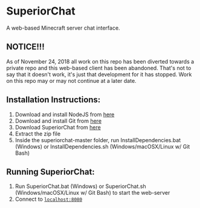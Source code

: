 # SuperiorChat
A web-based Minecraft server chat interface.

## NOTICE!!!
As of November 24, 2018 all work on this repo has been diverted towards a private repo and this web-based client has been abandoned. That's not to say that it doesn't work, it's just that development for it has stopped.
Work on this repo may or may not continue at a later date.

## Installation Instructions:
1.  Download and install NodeJS from [here](https://nodejs.org/en/download/ "Download NodeJS")
2.  Download and install Git from [here](https://git-scm.com/downloads "Download Git")
3.  Download SuperiorChat from [here](https://github.com/toastythetoaster/SuperiorChat/archive/master.zip "Download SuperiorChat")
4.  Extract the zip file
5.  Inside the superiorchat-master folder, run InstallDependencies.bat (Windows) or InstallDependencies.sh (Windows/macOSX/Linux w/ Git Bash)

## Running SuperiorChat:
1.  Run SuperiorChat.bat (Windows) or SuperiorChat.sh (Windows/macOSX/Linux w/ Git Bash) to start the web-server
2.  Connect to [`localhost:8080`](localhost:8080)
